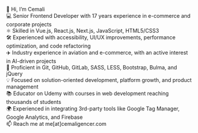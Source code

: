 👋 Hi, I’m Cemali  
💻 Senior Frontend Developer with 17 years experience in e-commerce and corporate projects  
⚛️ Skilled in Vue.js, React.js, Next.js, JavaScript, HTML5/CSS3  
🛠 Experienced with accessibility, UI/UX improvements, performance optimization, and code refactoring  
✈️ Industry experience in aviation and e-commerce, with an active interest in AI-driven projects  
🔧 Proficient in Git, GitHub, GitLab, SASS, LESS, Bootstrap, Bulma, and jQuery  
💡 Focused on solution-oriented development, platform growth, and product management  
📚 Educator on Udemy with courses in web development reaching thousands of students  
🌍 Experienced in integrating 3rd-party tools like Google Tag Manager, Google Analytics, and Firebase  
📫 Reach me at me[at]cemaligencer.com

<!---
cemalivive/cemalivive is a ✨ special ✨ repository because its `README.md` (this file) appears on your GitHub profile.
You can click the Preview link to take a look at your changes.
--->
